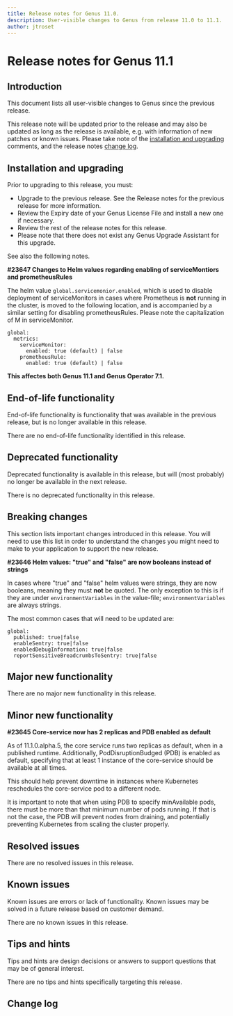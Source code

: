 ```yaml
---
title: Release notes for Genus 11.0.
description: User-visible changes to Genus from release 11.0 to 11.1.
author: jtroset
---
```


# Release notes for Genus 11.1

## Introduction

This document lists all user-visible changes to Genus since the previous release.

This release note will be updated prior to the release and may also be updated as long as the release is available, e.g. with information of new patches or known issues. Please take note of the [installation and upgrading](#installation-and-upgrading) comments, and the release notes [change log](#change-log).

## Installation and upgrading

Prior to upgrading to this release, you must:

- Upgrade to the previous release. See the Release notes for the previous release for more information.
- Review the Expiry date of your Genus License File and install a new one if necessary.
- Review the rest of the release notes for this release.
- Please note that there does not exist any Genus Upgrade Assistant for this upgrade.

<!--rntype01-start INSTALLATION / UPGRADE. DO NOT CHANGE THESE TAGS. ANY CHANGES BELOW WILL BE OVERWRITTEN.-->

See also the following notes.

<!--ID 7f3aca95-ae93-7aa9-d11e-5554973ab627 -->
**#23647 Changes to Helm values regarding enabling of serviceMontiors and prometheusRules**

The helm value ``global.servicemonior.enabled``, which is used to disable deployment of serviceMonitors in cases where Prometheus is **not** running in the cluster, is moved to the following location, and is accompanied by a similar setting for disabling prometheusRules. Please note the capitalization of M in serviceMonitor.

```
global:
  metrics:
    serviceMonitor:
      enabled: true (default) | false
    prometheusRule:
      enabled: true (default) | false
```

**This affectes both Genus 11.1 and Genus Operator 7.1.**

<!--rntype01-end   INSTALLATION / UPGRADE. DO NOT CHANGE THESE TAGS. ANY CHANGES ABOVE WILL BE OVERWRITTEN.-->
<!-- release note type 2 is missing. That's ok.-->

## End-of-life functionality

End-of-life functionality is functionality that was available in the previous release, but is no longer available in this release.
<!--rntype03-start END-OF-LIFE. DO NOT CHANGE THESE TAGS. ANY CHANGES BELOW WILL BE OVERWRITTEN.-->
There are no end-of-life functionality identified in this release.
<!--rntype03-end   END-OF-LIFE. DO NOT CHANGE THESE TAGS. ANY CHANGES ABOVE WILL BE OVERWRITTEN.-->
## Deprecated functionality

Deprecated functionality is available in this release, but will (most probably) no longer be available in the next release.
<!--rntype04-start DEPRECATED. DO NOT CHANGE THESE TAGS. ANY CHANGES BELOW WILL BE OVERWRITTEN.-->
There is no deprecated functionality in this release.
<!--rntype04-end   DEPRECATED. DO NOT CHANGE THESE TAGS. ANY CHANGES ABOVE WILL BE OVERWRITTEN.-->
## Breaking changes

This section lists important changes introduced in this release. You will need to use this list in order to understand the changes you might need to make to your application to support the new release.
<!--rntype05-start BREAKING. DO NOT CHANGE THESE TAGS. ANY CHANGES BELOW WILL BE OVERWRITTEN.-->
<!--ID c4e93764-d55e-d323-2419-d2035038c2cc -->
**#23646 Helm values: "true" and "false" are now booleans instead of strings**

In cases where "true" and "false" helm values were strings, they are now booleans, meaning they must **not** be quoted. The only exception to this is if they are under ``environmentVariables`` in the value-file; ``environmentVariables`` are always strings.

The most common cases that will need to be updated are:
```
global:
  published: true|false
  enableSentry: true|false
  enabledDebugInformation: true|false
  reportSensitiveBreadcrumbsToSentry: true|false

```

<!--rntype05-end   BREAKING. DO NOT CHANGE THESE TAGS. ANY CHANGES ABOVE WILL BE OVERWRITTEN.-->
## Major new functionality
<!--rntype06-start MAJOR. DO NOT CHANGE THESE TAGS. ANY CHANGES BELOW WILL BE OVERWRITTEN.-->
There are no major new functionality in this release.
<!--rntype06-end   MAJOR. DO NOT CHANGE THESE TAGS. ANY CHANGES ABOVE WILL BE OVERWRITTEN.-->
## Minor new functionality
<!--rntype07-start MINOR. DO NOT CHANGE THESE TAGS. ANY CHANGES BELOW WILL BE OVERWRITTEN.-->
<!--ID ef441a5c-e64f-a2a2-17f3-8e2b9f952886 -->
**#23645 Core-service now has 2 replicas and PDB enabled as default**

As of 11.1.0.alpha.5, the core service runs two replicas as default, when in a published runtime. Additionally, PodDisruptionBudged (PDB) is enabled as default, specifying that at least 1 instance of the core-service should be available at all times.

This should help prevent downtime in instances where Kubernetes reschedules the core-service pod to a different node. 

It is important to note that when using PDB to specify minAvailable pods, there must be more than that minimum number of pods running. If that is not the case, the PDB will prevent nodes from draining, and potentially preventing Kubernetes from scaling the cluster properly.

<!--rntype07-end   MINOR. DO NOT CHANGE THESE TAGS. ANY CHANGES ABOVE WILL BE OVERWRITTEN.-->
## Resolved issues
<!--rntype08-start RESOLVED ISSUES. DO NOT CHANGE THESE TAGS. ANY CHANGES BELOW WILL BE OVERWRITTEN.-->
There are no resolved issues in this release.
<!--rntype08-end   RESOLVED ISSUES. DO NOT CHANGE THESE TAGS. ANY CHANGES ABOVE WILL BE OVERWRITTEN.-->
## Known issues

Known issues are errors or lack of functionality. Known issues may be solved in a future release based on customer demand.
<!--rntype09-start KNOWN ISSUES. DO NOT CHANGE THESE TAGS. ANY CHANGES BELOW WILL BE OVERWRITTEN.-->
There are no known issues in this release.
<!--rntype09-end   KNOWN ISSUES. DO NOT CHANGE THESE TAGS. ANY CHANGES ABOVE WILL BE OVERWRITTEN.-->
## Tips and hints

Tips and hints are design decisions or answers to support questions that may be of general interest.

There are no tips and hints specifically targeting this release.

## Change log
<!--changelog CHANGELOG. DO NOT CHANGE THIS TAG. ANY CHANGES BELOW WILL BE DELETED.-->
